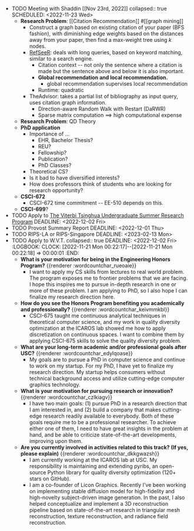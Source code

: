 - TODO Meeting with Shaddin [[Nov 23rd, 2022]] 
  collapsed:: true
  SCHEDULED: <2022-11-23 Wed>
	- **Research Problem**: [[Citation Recommendation]] #[[graph mining]]
		- Construct a graph based on existing citation of your paper (BFS fashion), with diminishing edge weights based on the distances away from your paper, then find a max-weight tree using $k$ nodes.
		- [RefSeeR](https://clgiles.ist.psu.edu/pubs/JCDL2014-refseer.pdf): deals with long queries, based on keyword matching, similar to a search engine.
			- Citation context -- not only the sentence where a citation is made but the sentence above and below it is also important.
			- **Global recommendation and local recommendation.**
				- global recommendation supervises local recommendation
			- Runtime: quadratic
		- TheAdvisor: takes a partial list of bibliography as input query, uses citation graph information.
			- Direction-aware Random Walk with Restart (DaRWR)
			- Sparse matrix computation $\implies$ high computational expense
	- **Research Problem**: QD Theory
	- **PhD application**
		- Importance of ...
			- EHR, Bachelor Thesis?
			- REU?
			- Fellowship?
			- Publication?
			- PhD Classes?
		- Theoretical CS?
		- Is it bad to have diversified interests?
		- How does professors think of students who are looking for research opportunity?
	- **CSCI-672**
		- CSCI-672 time commitment -- EE-510 depends on this.
	- **CSCI-699**?
- TODO Apply to [The Viterbi Tsinghua Undergraduate Summer Research Program](https://studenttravelabroad.usc.edu/index.cfm?FuseAction=Programs.ViewProgramAngular&id=10063)
  DEADLINE: <2022-12-02 Fri>
- TODO Provost Summary Report
  DEADLINE: <2022-12-01 Thu>
- TODO RIPS-LA or RIPS-Singapore
  DEADLINE: <2023-02-13 Mon>
- TODO Apply to W.V.T.
  collapsed:: true
  DEADLINE: <2022-12-02 Fri>
  :LOGBOOK:
  CLOCK: [2022-11-21 Mon 00:22:17]--[2022-11-21 Mon 00:22:18] =>  00:00:01
  :END:
	- **What is your motivation for being in the Engineering Honors Program?** {{renderer :wordcountchar_rueoaie}}
		- I want to apply my CS skills from lectures to real world problem. The program exposes me to frontier problems that we are facing. I hope this inspires me to pursue in-depth research in one or more of these problem. I am applying to PhD, so I also hope I can finalize my research direction here.
	- **How do you see the Honors Program benefiting you academically and professionally?** {{renderer :wordcountchar_keivmmkbl}}
		- CSCI-675 taught me continuous analytical techniques in theoretical computer science, and my work in quality diversity optimization at the ICAROS lab showed me how to apply discretization on continuous spaces. I want to combine them by applying CSCI-675 skills to solve the quality diversity problem.
	- **What are your long-term academic and/or professional goals after USC?** {{renderer :wordcountchar_edylqoase}}
		- My goals are to pursue a PhD in computer science and continue to work on my startup. For my PhD, I have yet to finalize my research direction. My startup helps consumers without technical background access and utilize cutting-edge computer graphics technology.
	- **What is your motivation for pursuing research or innovation?** {{renderer :wordcountchar_czlkiagv}}
		- I have two main goals: (1) pursue PhD in a research direction that I am interested in, and (2) build a company that makes cutting-edge research readily available to everybody. Both of these goals require me to be a professional researcher. To achieve either one of them, I need to have great insights in the problem at hand, and be able to criticize state-of-the-art developments, improving upon them.
	- **Are you currently involved in activities related to this track? (If yes, please explain)** {{renderer :wordcountchar_dkkgwazsh}}
		- I am currently working at the ICAROS lab at USC. My responsibility is maintaining and extending pyribs, an open-source Python library for quality diversity optimization (120+ stars on GitHub).
		- I am a co-founder of Licon Graphics. Recently I've been working on implementing stable diffusion model for high-fidelity and high-novelty subject-driven image generation. In the past, I also helped conceptualize and implement a 3D reconstruction pipeline based on state-of-the-art research in triangular mesh reconstruction, texture reconstruction, and radiance field reconstruction.